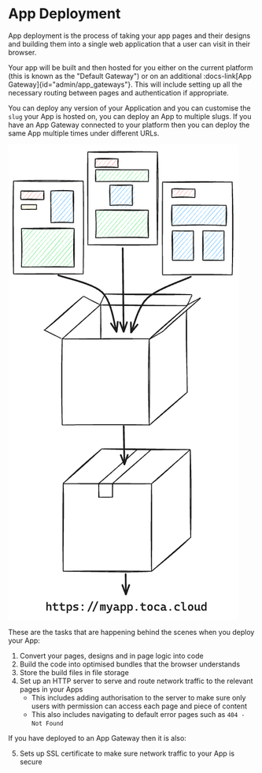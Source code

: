 # App Deployment

App deployment is the process of taking your app pages and their designs and building them into a single web application that a user can visit in their browser.

Your app will be built and then hosted for you either on the current platform (this is known as the "Default Gateway") or on an additional :docs-link[App Gateway]{id="admin/app_gateways"}. This will include setting up all the necessary routing between pages and authentication if appropriate.

You can deploy any version of your Application and you can customise the `slug` your App is hosted on, you can deploy an App to multiple slugs. If you have an App Gateway connected to your platform then you can deploy the same App multiple times under different URLs.

![App Deployment](/src/assets/app_deployment.png)

These are the tasks that are happening behind the scenes when you deploy your App:
1. Convert your pages, designs and in page logic into code
2. Build the code into optimised bundles that the browser understands
3. Store the build files in file storage
4. Set up an HTTP server to serve and route network traffic to the relevant pages in your Apps
    - This includes adding authorisation to the server to make sure only users with permission can access each page and piece of content
    - This also includes navigating to default error pages such as `404 - Not Found`

If you have deployed to an App Gateway then it is also:

5. Sets up SSL certificate to make sure network traffic to your App is secure
